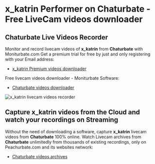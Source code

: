 # x_katrin Performer on Chaturbate - Free LiveCam videos downloader

## Chaturbate Live Videos Recorder

Monitor and record livecam videos of **x_katrin** from **Chaturbate** with Moniturbate.com
Get a premium trial for free by just and only registering with your Email address:
* [x_katrin Premium videos downloader](https://moniturbate.com/request-demo-licence-key.html)

Free livecam videos downloader - Moniturbate Software:
* [Chaturbate videos downloader](https://moniturbate.com/moniturbate-download-software.html)

![x_katrin livecam videos recorder](https://peachurnet.com/templates/moniturbate-software.png)


## Capture x_katrin videos from the Cloud and watch your recordings on Streaming

Without the need of downloading a software, capture **x_katrin** livecam videos from **Chaturbate** 100% online.
Watch Livecam archives from **Chaturbate** unlimitedly from thousands of existing recordings, only on Peachurbate.com and its websites network:
* [Chaturbate videos archives](https://peachurnet.com/)